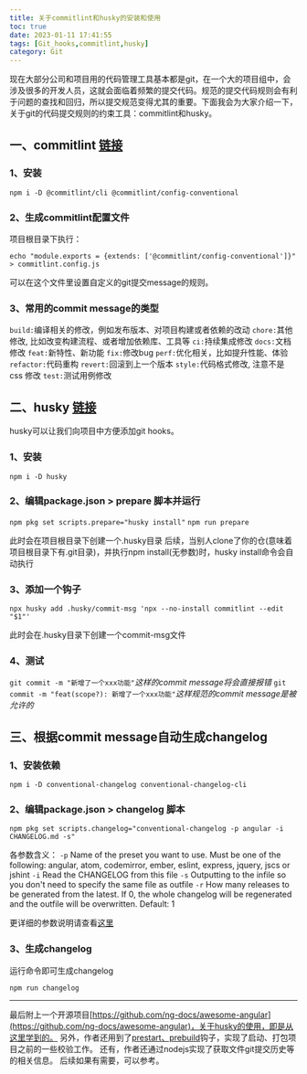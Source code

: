 ```yaml
---
title: 关于commitlint和husky的安装和使用
toc: true
date: 2023-01-11 17:41:55
tags: [Git_hooks,commitlint,husky]
category: Git
---
```


现在大部分公司和项目用的代码管理工具基本都是git，在一个大的项目组中，会涉及很多的开发人员，这就会面临着频繁的提交代码。规范的提交代码规则会有利于问题的查找和回归，所以提交规范变得尤其的重要。下面我会为大家介绍一下，关于git的代码提交规则的约束工具：commitlint和husky。
<!--more-->

## 一、commitlint [链接](https://commitlint.js.org/)
### 1、安装

`npm i -D @commitlint/cli @commitlint/config-conventional`

### 2、生成commitlint配置文件

项目根目录下执行：

`echo "module.exports = {extends: ['@commitlint/config-conventional']}" > commitlint.config.js`

可以在这个文件里设置自定义的git提交message的规则。

### 3、常用的commit message的类型

`build:`编译相关的修改，例如发布版本、对项目构建或者依赖的改动
`chore:`其他修改, 比如改变构建流程、或者增加依赖库、工具等
`ci:`持续集成修改
`docs:`文档修改
`feat:`新特性、新功能
`fix:`修改bug
`perf:`优化相关，比如提升性能、体验
`refactor:`代码重构
`revert:`回滚到上一个版本
`style:`代码格式修改, 注意不是 css 修改
`test:`测试用例修改

## 二、husky [链接](https://typicode.github.io/husky)
husky可以让我们向项目中方便添加git hooks。

### 1、安装

`npm i -D husky`

### 2、编辑package.json > prepare 脚本并运行

`npm pkg set scripts.prepare="husky install"`
`npm run prepare`

此时会在项目根目录下创建一个.husky目录
后续，当别人clone了你的仓(意味着项目根目录下有.git目录)，并执行npm install(无参数)时，husky install命令会自动执行

### 3、添加一个钩子

`npx husky add .husky/commit-msg 'npx --no-install commitlint --edit "$1"'`

此时会在.husky目录下创建一个commit-msg文件

### 4、测试

`git commit -m "新增了一个xxx功能"`*这样的commit message将会直接报错*
`git commit -m "feat(scope?): 新增了一个xxx功能"`*这样规范的commit message是被允许的*

## 三、根据commit message自动生成changelog
### 1、安装依赖

`npm i -D conventional-changelog conventional-changelog-cli`

### 2、编辑package.json > changelog 脚本

`npm pkg set scripts.changelog="conventional-changelog -p angular -i CHANGELOG.md -s"`

各参数含义：
`-p` Name of the preset you want to use. Must be one of the following: angular, atom, codemirror, ember, eslint, express, jquery, jscs or jshint
`-i` Read the CHANGELOG from this file
`-s` Outputting to the infile so you don't need to specify the same file as outfile
`-r` How many releases to be generated from the latest. If 0, the whole changelog will be regenerated and the outfile will be overwritten. Default: 1

更详细的参数说明请查看[这里](https://zhuanlan.zhihu.com/p/392303778/)

### 3、生成changelog

运行命令即可生成changelog

`npm run changelog`

---
最后附上一个开源项目[https://github.com/ng-docs/awesome-angular](https://github.com/ng-docs/awesome-angular)，关于husky的使用，即是从这里学到的。
另外，作者还用到了[prestart、prebuild](https://blog.csdn.net/duansamve/article/details/122644111)钩子，实现了启动、打包项目之前的一些校验工作。
还有，作者还通过nodejs实现了获取文件git提交历史等的相关信息。
后续如果有需要，可以参考。